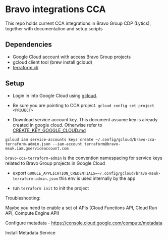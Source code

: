 # Bravo integrations CCA

This repo holds current CCA integrations in Bravo Group CDP (Lytics), together with documentation and setup scripts

## Dependencies

- Google Cloud account with access Bravo Group projects
- gcloud client tool (brew install gcloud)
- [terraform cli](https://learn.hashicorp.com/terraform/getting-started/install)

## Setup

- Login in into Google Cloud using [gcloud](https://cloud.google.com/sdk/gcloud/reference/auth/login).

- Be sure you are pointing to CCA project. `gcloud config set project <PROJECT>`

- Download service account key. This document assume key is already created in google cloud. Otherwise refer to [CREATE_KEY_GOOGLE_CLOUD.md](CREATE_KEY_GOOGLE_CLOUD.m)

`gcloud iam service-accounts keys create ~/.config/gcloud/bravo-cca-terraform-admin.json --iam-account terraform@bravo-msuk.iam.gserviceaccount.com`

`bravo-cca-terraform-admin` is the convention namespacing for service keys related to Bravo Group projects in Google Cloud

- export `GOOGLE_APPLICATION_CREDENTIALS=~/.config/gcloud/bravo-msuk-terraform-admin.json` this env is used internally by the app

- run `terraform init` to init the project

Troubleshooting:

Maybe you need to enable a set of APIs (Cloud Functions API, Cloud Run API, Compute Engine API)

Configure metadata - https://console.cloud.google.com/compute/metadata

Install Metadata Service
